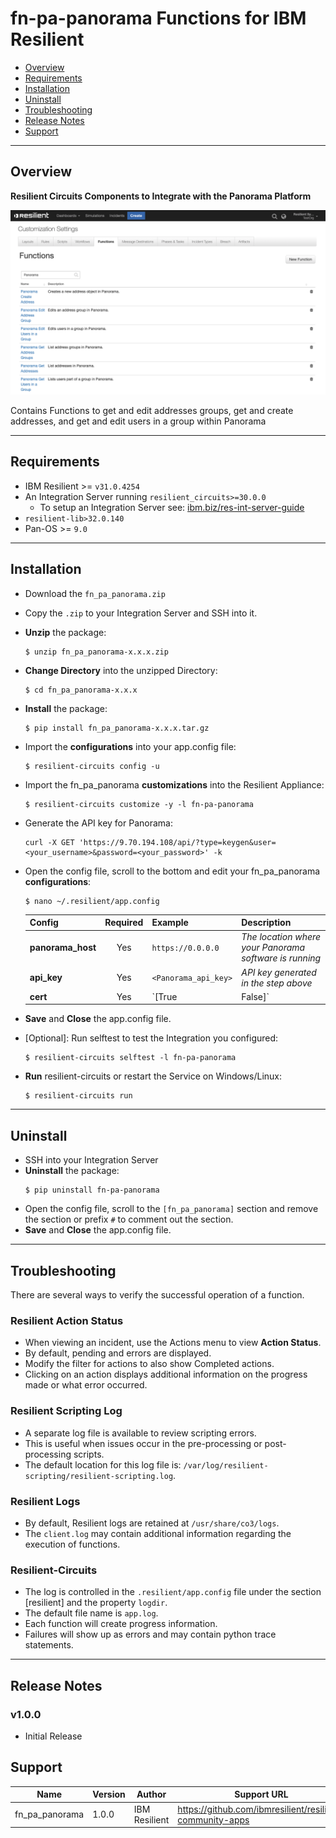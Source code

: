 <!--
  This Install README.md is generated by running:
  "resilient-circuits docgen -p fn_pa_panorama --only-install-guide"

  It is best edited using a Text Editor with a Markdown Previewer. VS Code
  is a good example. Checkout https://guides.github.com/features/mastering-markdown/
  for tips on writing with Markdown

  If you make manual edits and run docgen again, a .bak file will be created

  Store any screenshots in the "doc/screenshots" directory and reference them like:
  ![screenshot: screenshot_1](./doc/screenshots/screenshot_1.png)
-->

# fn-pa-panorama Functions for IBM Resilient

- [Overview](#overview)
- [Requirements](#requirements)
- [Installation](#installation)
- [Uninstall](#uninstall)
- [Troubleshooting](#troubleshooting)
- [Release Notes](#release-notes)
- [Support](#support)

---
## Overview
<!--
  Provide a high-level description of the function itself and its remote software or application.
  The text below is parsed from the "description" and "long_description" attributes in the setup.py file
-->
**Resilient Circuits Components to Integrate with the Panorama Platform**

 ![screenshot: main](./doc/screenshots/main.png)

Contains Functions to get and edit addresses groups, get and create addresses, and get and edit users in a group within Panorama

---
## Requirements
<!--
  List any Requirements 
-->
* IBM Resilient >= `v31.0.4254`
* An Integration Server running `resilient_circuits>=30.0.0`
  * To setup an Integration Server see: [ibm.biz/res-int-server-guide](https://ibm.biz/res-int-server-guide)
* `resilient-lib>32.0.140`
* Pan-OS >= `9.0`

---
## Installation
* Download the `fn_pa_panorama.zip`
* Copy the `.zip` to your Integration Server and SSH into it.
* **Unzip** the package:
  ```
  $ unzip fn_pa_panorama-x.x.x.zip
  ```
* **Change Directory** into the unzipped Directory:
  ```
  $ cd fn_pa_panorama-x.x.x
  ```
* **Install** the package:
  ```
  $ pip install fn_pa_panorama-x.x.x.tar.gz
  ```
* Import the **configurations** into your app.config file:
  ```
  $ resilient-circuits config -u
  ```
* Import the fn\_pa\_panorama **customizations** into the Resilient Appliance:
  ```
  $ resilient-circuits customize -y -l fn-pa-panorama
  ```
* Generate the API key for Panorama:
  ```
  curl -X GET 'https://9.70.194.108/api/?type=keygen&user=<your_username>&password=<your_password>' -k
  ```
* Open the config file, scroll to the bottom and edit your fn\_pa\_panorama **configurations**:
  ```
  $ nano ~/.resilient/app.config
  ```
  
  | Config | Required | Example | Description |
  | ------ | :------: | ------- | ----------- |
  | **panorama_host** | Yes | `https://0.0.0.0` | *The location where your Panorama software is running* |
  | **api_key** | Yes | `<Panorama_api_key>` | *API key generated in the step above* |
  | **cert** | Yes | `[True|False]` | *True or False* |

* **Save** and **Close** the app.config file.
* [Optional]: Run selftest to test the Integration you configured:
  ```
  $ resilient-circuits selftest -l fn-pa-panorama
  ```
* **Run** resilient-circuits or restart the Service on Windows/Linux:
  ```
  $ resilient-circuits run
  ```


---
## Uninstall
* SSH into your Integration Server
* **Uninstall** the package:
  ```
  $ pip uninstall fn-pa-panorama
  ```
* Open the config file, scroll to the `[fn_pa_panorama]` section and remove the section or prefix `#` to comment out the section.
* **Save** and **Close** the app.config file.

---
## Troubleshooting
There are several ways to verify the successful operation of a function.

### Resilient Action Status
* When viewing an incident, use the Actions menu to view **Action Status**.
* By default, pending and errors are displayed.
* Modify the filter for actions to also show Completed actions.
* Clicking on an action displays additional information on the progress made or what error occurred.

### Resilient Scripting Log
* A separate log file is available to review scripting errors.
* This is useful when issues occur in the pre-processing or post-processing scripts.
* The default location for this log file is: `/var/log/resilient-scripting/resilient-scripting.log`.

### Resilient Logs
* By default, Resilient logs are retained at `/usr/share/co3/logs`.
* The `client.log` may contain additional information regarding the execution of functions.

### Resilient-Circuits
* The log is controlled in the `.resilient/app.config` file under the section [resilient] and the property `logdir`.
* The default file name is `app.log`.
* Each function will create progress information.
* Failures will show up as errors and may contain python trace statements.

---

<!--
  If necessary, use this section to describe how to configure your security application to work with the integration.
  Delete this section if the user does not need to perform any configuration procedures on your product.

## Configure <Product_Name>

* Step One
* Step Two
* Step Three
---
-->

## Release Notes
<!--
  Specify all changes in this release. Do not remove the release 
  notes of a previous release
-->
### v1.0.0
* Initial Release

## Support
| Name | Version | Author | Support URL |
| ---- | ------- | ------ | ----------- |
| fn_pa_panorama | 1.0.0 | IBM Resilient | https://github.com/ibmresilient/resilient-community-apps |